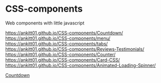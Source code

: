 # CSS-components
Web components with little javascript 

https://ankitt01.github.io/CSS-components/Countdown/  <br>
https://ankitt01.github.io/CSS-components/menu/<br>
https://ankitt01.github.io/CSS-components/tabs/<br>
https://ankitt01.github.io/CSS-components/Reviews-Testimonials/<br>
https://ankitt01.github.io/CSS-components/Counter/<br>
https://ankitt01.github.io/CSS-components/Card-CSS/<br>
https://ankitt01.github.io/CSS-components/Animated-Loading-Spinner/<br>

<a href="https://ankitt01.github.io/CSS-components/Countdown/"> Countdown </a>
